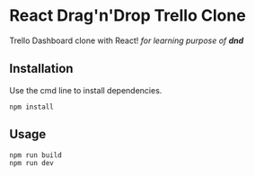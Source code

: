 # React Drag'n'Drop Trello Clone

Trello Dashboard clone with React!
 _for_ _learning_ _purpose_ _of_ _**dnd**_
## Installation

Use the cmd line to install dependencies. 

```
npm install
```

## Usage

```
npm run build
npm run dev
```
